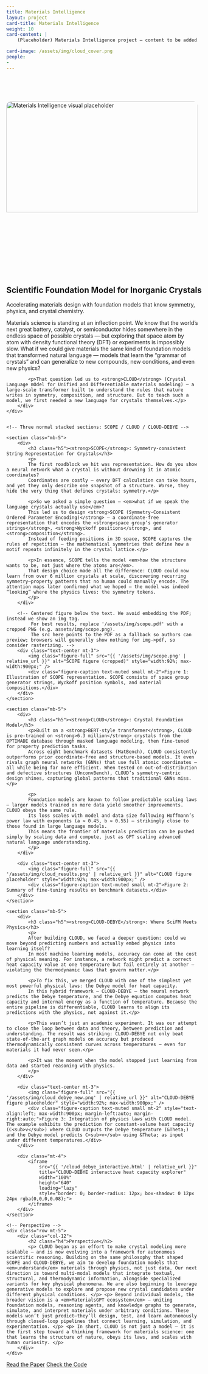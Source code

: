 ```yaml
---
title: Materials Intelligence
layout: project
card-title: Materials Intelligence
weight: 10
card-content: |
    (Placeholder) Materials Intelligence project — content to be added.

card-image: /assets/img/cloud_cover.png
people:
- 
---
```


<!-- Materials Intelligence — page scaffold / placeholders -->

<section class="container my-5">
    <!-- Fancy intro figure -->
    <div class="row align-items-start mb-4">
        <div class="col-lg-6 order-lg-2 text-center">
            <!-- Large hero image placeholder: make the image fill the box to remove white padding -->
            <div class="placeholder-hero" style="background:transparent; border-radius:12px; padding:0; height:520px; display:flex; align-items:center; justify-content:center; overflow:hidden;">
                <img src="{% link assets/img/cloud_bigpic.png %}" alt="Materials Intelligence visual placeholder" style="width:100%; height:75%; object-fit:cover; display:block; border-radius:12px;">
            </div>
        </div>
        <div class="col-lg-6 order-lg-1">
            <h1 class="display-6 fw-bold" style="white-space:nowrap;">Scientific Foundation Model for Inorganic Crystals</h1>
            <p class="lead text-muted">Accelerating materials design with foundation models that know symmetry, physics, and crystal chemistry.</p>
            <p style="max-width:680px;">Materials science is standing at an inflection point. We know that the world’s next great battery, catalyst, or semiconductor hides somewhere in the endless space of possible crystals — but exploring that space atom by atom with density functional theory (DFT) or experiments is impossibly slow.
            What if we could give materials the same kind of foundation models that transformed natural language — models that learn the “grammar of crystals” and can generalize to new compounds, new conditions, and even new physics?</p>

            <p>That question led us to <strong>CLOUD</strong> (Crystal Language mOdel for Unified and Differentiable materials modeling) — a large-scale transformer built to understand the rules that nature writes in symmetry, composition, and structure. But to teach such a model, we first needed a new language for crystals themselves.</p>
        </div>
    </div>


    <!-- Three normal stacked sections: SCOPE / CLOUD / CLOUD-DEBYE -->

    <section class="mb-5">
        <div>
            <h3 class="h5"><strong>SCOPE</strong>: Symmetry-consistent String Representation for Crystals</h3>
            <p>
            The first roadblock we hit was representation. How do you show a neural network what a crystal is without drowning it in atomic coordinates?
            Coordinates are costly — every DFT calculation can take hours, and yet they only describe one snapshot of a structure. Worse, they hide the very thing that defines crystals: symmetry.</p>

            <p>So we asked a simple question — <em>what if we speak the language crystals actually use</em>?
            This led us to design <strong>SCOPE (Symmetry-Consistent Ordered Parameter Encoding)</strong> — a coordinate-free representation that encodes the <strong>space group’s generator strings</strong>, <strong>Wyckoff positions</strong>, and <strong>composition</strong>.
            Instead of feeding positions in 3D space, SCOPE captures the rules of repetition — the mathematical symmetries that define how a motif repeats infinitely in the crystal lattice.</p>

            <p>In essence, SCOPE tells the model <em>how the structure wants to be, not just where the atoms are</em>.
            That design choice made all the difference: CLOUD could now learn from over 6 million crystals at scale, discovering recurring symmetry–property patterns that no human could manually encode. The attention maps later confirmed what we hoped — the model was indeed “looking” where the physics lives: the symmetry tokens.
            </p>
        </div>

        <!-- Centered figure below the text. We avoid embedding the PDF; instead we show an img tag.
             For best results, replace '/assets/img/scope.pdf' with a cropped PNG (e.g. assets/img/scope.png).
             The src here points to the PDF as a fallback so authors can preview; browsers will generally show nothing for img->pdf, so consider rasterizing. -->
        <div class="text-center mt-3">
            <img class="figure-full" src="{{ '/assets/img/scope.png' | relative_url }}" alt="SCOPE figure (cropped)" style="width:92%; max-width:900px;" />
            <div class="figure-caption text-muted small mt-2">Figure 1: Illustration of SCOPE representation. SCOPE consists of space group generator strings, Wyckoff position symbols, and material compositions.</div>
        </div>
    </section>

    <section class="mb-5">
        <div>
            <h3 class="h5"><strong>CLOUD</strong>: Crystal Foundation Model</h3>
            <p>Built on a <strong>BERT-style transformer</strong>, CLOUD is pre-trained on <strong>6.3 million</strong> crystals from the OPTIMADE database through masked language modeling, then fine-tuned for property prediction tasks.
            Across eight benchmark datasets (MatBench), CLOUD consistently outperforms prior coordinate-free and structure-based models. It even rivals graph neural networks (GNNs) that use full atomic coordinates — all while being far more efficient. When tested on out-of-distribution and defective structures (UnconvBench), CLOUD’s symmetry-centric design shines, capturing global patterns that traditional GNNs miss.</p>

            <p>
            Foundation models are known to follow predictable scaling laws — larger models trained on more data yield smoother improvements. CLOUD obeys the same rule.
            Its loss scales with model and data size following Hoffmann’s power law with exponents (a ≈ 0.45, b ≈ 0.55) — strikingly close to those found in large language models.
            This means the frontier of materials prediction can be pushed simply by scaling data and compute, just as GPT scaling advanced natural language understanding.
            </p>
        </div>  

        <div class="text-center mt-3">
            <img class="figure-full" src="{{ '/assets/img/cloud_results.png' | relative_url }}" alt="CLOUD figure placeholder" style="width:92%; max-width:900px;" />
            <div class="figure-caption text-muted small mt-2">Figure 2: Summary of fine-tuning results on benchmark datasets.</div>
        </div>
    </section>

    <section class="mb-5">
        <div>
            <h3 class="h5"><strong>CLOUD-DEBYE</strong>: Where SciFM Meets Physics</h3>
            <p>
            After building CLOUD, we faced a deeper question: could we move beyond predicting numbers and actually embed physics into learning itself?
            In most machine learning models, accuracy can come at the cost of physical meaning. For instance, a network might predict a correct heat capacity value at one temperature but fail entirely at another — violating the thermodynamic laws that govern matter.</p>

            <p>To fix this, we merged CLOUD with one of the simplest yet most powerful physical laws: the Debye model for heat capacity.
            In this hybrid framework — CLOUD-DEBYE — the neural network predicts the Debye temperature, and the Debye equation computes heat capacity and internal energy as a function of temperature. Because the entire pipeline is differentiable, CLOUD learns to align its predictions with the physics, not against it.</p>

            <p>This wasn’t just an academic experiment. It was our attempt to close the loop between data and theory, between prediction and understanding. The result was striking: CLOUD-DEBYE not only beat state-of-the-art graph models on accuracy but produced thermodynamically consistent curves across temperatures — even for materials it had never seen.</p>

            <p>It was the moment when the model stopped just learning from data and started reasoning with physics.
            </p>
        </div>

        <div class="text-center mt-3">
            <img class="figure-full" src="{{ '/assets/img/cloud_debye_new.png' | relative_url }}" alt="CLOUD-DEBYE figure placeholder" style="width:92%; max-width:900px;" />
            <div class="figure-caption text-muted small mt-2" style="text-align:left; max-width:900px; margin-left:auto; margin-right:auto;">Figure 3: Integration of physics laws with CLOUD model. The example exhibits the prediction for constant-volume heat capacity (C<sub>v</sub>) where CLOUD outputs the Debye temperature (&Theta;) and the Debye model predicts C<sub>v</sub> using &Theta; as input under different temperatures.</div>
        </div>

        <div class="mt-4">
            <iframe
                src="{{ '/cloud_debye_interactive.html' | relative_url }}"
                title="CLOUD-DEBYE interactive heat capacity explorer"
                width="100%"
                height="640"
                loading="lazy"
                style="border: 0; border-radius: 12px; box-shadow: 0 12px 24px rgba(0,0,0,0.08);">
            </iframe>
        </div>
    </section>

    <!-- Perspective -->
    <div class="row mt-5">
        <div class="col-12">
            <h2 class="h4">Perspective</h2>
            <p> CLOUD began as an effort to make crystal modeling more scalable — and is now evolving into a framework for autonomous scientific reasoning. Building on the same philosophy that shaped SCOPE and CLOUD-DEBYE, we aim to develop foundation models that <em>understand</em> materials through physics, not just data. Our next direction is toward multi-modal models that integrate textual, structural, and thermodynamic information, alongside specialized variants for key physical phenomena. We are also beginning to leverage generative models to explore and propose new crystal candidates under different physical conditions. </p> <p> Beyond individual models, the broader vision is a <em>MaterialsGPT ecosystem</em> — uniting foundation models, reasoning agents, and knowledge graphs to generate, simulate, and interpret materials under arbitrary conditions. These models won’t just predict—they’ll design, test, and learn autonomously through closed-loop pipelines that connect learning, simulation, and experimentation. </p> <p> In short, CLOUD is not just a model — it is the first step toward a thinking framework for materials science: one that learns the structure of nature, obeys its laws, and scales with human curiosity. </p>
        </div>
    </div>

</section>

<!-- Call-to-action buttons -->
<section class="container my-5">
    <div class="row">
        <div class="col-12 text-center">
            <div class="md-ctas mt-4">
                <a class="btn btn-paper me-3" href="https://arxiv.org/abs/2506.17345" target="_blank" rel="noopener noreferrer">Read the Paper</a>
                <a class="btn btn-code" href="https://github.com/ChangwenXu98/CLOUD" target="_blank" rel="noopener noreferrer">Check the Code</a>
            </div>
        </div>
    </div>
</section>

